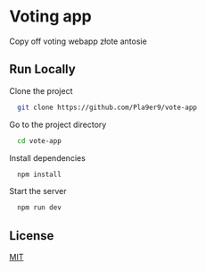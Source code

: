 # Voting app

Copy off voting webapp złote antosie

## Run Locally

Clone the project

```bash
  git clone https://github.com/Pla9er9/vote-app
```

Go to the project directory

```bash
  cd vote-app
```

Install dependencies

```bash
  npm install
```

Start the server

```bash
  npm run dev
```


## License

[MIT](https://choosealicense.com/licenses/mit/)

